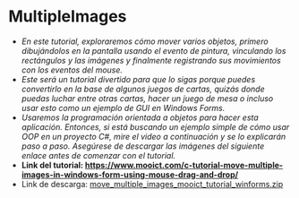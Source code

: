# MultipleImages

- _En este tutorial, exploraremos cómo mover varios objetos, primero dibujándolos en la pantalla usando el evento de pintura, vinculando los rectángulos y las imágenes y finalmente registrando sus movimientos con los eventos del mouse._
- _Este será un tutorial divertido para que lo sigas porque puedes convertirlo en la base de algunos juegos de cartas, quizás donde puedas luchar entre otras cartas, hacer un juego de mesa o incluso usar esto como un ejemplo de GUI en Windows Forms._
- _Usaremos la programación orientada a objetos para hacer esta aplicación. Entonces, si está buscando un ejemplo simple de cómo usar OOP en un proyecto C#, mire el video a continuación y se lo explicarán paso a paso. Asegúrese de descargar las imágenes del siguiente enlace antes de comenzar con el tutorial._
- **Link del tutorial: https://www.mooict.com/c-tutorial-move-multiple-images-in-windows-form-using-mouse-drag-and-drop/**
- Link de descarga: [move_multiple_images_mooict_tutorial_winforms.zip](https://github.com/MARSFOREVER472/MultipleImages/files/12175559/move_multiple_images_mooict_tutorial_winforms.zip)
